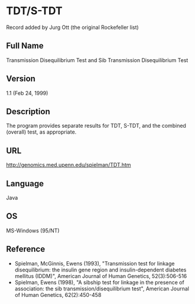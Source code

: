 # TDT/S-TDT
Record added by Jurg Ott (the original Rockefeller list)

## Full Name
Transmission Disequilibrium Test and Sib Transmission Disequilibrium Test

## Version
1.1 (Feb 24, 1999)

## Description
The program provides separate results for TDT, S-TDT, and the combined (overall) test, as appropriate.

## URL
http://genomics.med.upenn.edu/spielman/TDT.htm

## Language
Java

## OS
MS-Windows (95/NT)

## Reference
* Spielman, McGinnis, Ewens (1993), "Transmission test for linkage disequilibrium: the insulin gene region and insulin-dependent diabetes mellitus (IDDM)", American Journal of Human Genetics, 52(3):506-516
* Spielman, Ewens (1998), "A sibship test for linkage in the presence of association: the sib transmission/disequilibrium test", American Journal of Human Genetics, 62(2):450-458